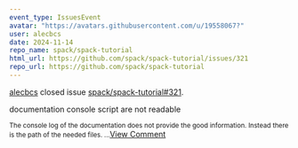 ```yaml
---
event_type: IssuesEvent
avatar: "https://avatars.githubusercontent.com/u/19558067?"
user: alecbcs
date: 2024-11-14
repo_name: spack/spack-tutorial
html_url: https://github.com/spack/spack-tutorial/issues/321
repo_url: https://github.com/spack/spack-tutorial
---
```


<a href='https://github.com/alecbcs' target='_blank'>alecbcs</a> closed issue <a href='https://github.com/spack/spack-tutorial/issues/321' target='_blank'>spack/spack-tutorial#321</a>.

<p>documentation console script are not readable </p><small>The console log of the documentation does not provide the good information. Instead there is the path of the needed files....</small><a href='https://github.com/spack/spack-tutorial/issues/321' target='_blank'>View Comment</a>